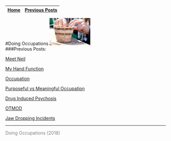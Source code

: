 
| [Home](index.html) | [Previous Posts](archive.html) |
| --------|--------|

#Doing Occupations ![](img/basketlogo.jpg)
<br>
###Previous Posts:


[Meet Neil](archive/meet_neil.html)

[My Hand Function](archive/my_hand_function.html)

[Occupation](archive/occupation.html)

[Purposeful vs Meaningful Occupation](archive/purp_vs_mean.html)

[Drug Induced Psychosis](archive/psychosis.html)

[OTMOD](archive/otmod.html)

[Jaw Dropping Incidents](archive/jawdrop.html)
***
<p style="color: grey;"> Doing Occupations (2018) </p>